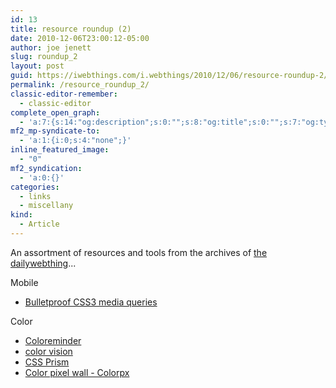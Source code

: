 ```yaml
---
id: 13
title: resource roundup (2)
date: 2010-12-06T23:00:12-05:00
author: joe jenett
slug: roundup_2
layout: post
guid: https://iwebthings.com/i.webthings/2010/12/06/resource-roundup-2/
permalink: /resource_roundup_2/
classic-editor-remember:
  - classic-editor
complete_open_graph:
  - 'a:7:{s:14:"og:description";s:0:"";s:8:"og:title";s:0:"";s:7:"og:type";s:0:"";s:12:"twitter:card";s:7:"summary";s:15:"twitter:creator";s:0:"";s:19:"twitter:description";s:0:"";s:8:"og:image";s:0:"";}'
mf2_mp-syndicate-to:
  - 'a:1:{i:0;s:4:"none";}'
inline_featured_image:
  - "0"
mf2_syndication:
  - 'a:0:{}'
categories:
  - links
  - miscellany
kind:
  - Article
---
```

  <p>An assortment of resources and tools from the archives of <a href="https://dwt-archives.joejenett.com/">the dailywebthing</a>...</p>
  Mobile
  <ul>
  <li><a href="http://www.vcarrer.com/2010/07/bulletproof-css3-media-queries.html">Bulletproof CSS3 media queries</a></li>
  </ul>
  Color
  <ul>
  <li><a href="http://coloreminder.com/">Coloreminder</a></li>
  <li><a href="http://www.handprint.com/LS/CVS/color.html">color vision</a></li>
  <li><a href="http://cssprism.com/">CSS Prism</a></li>
  <li><a href="http://colorpx.com/">Color pixel wall - Colorpx</a></li>
  </ul>
